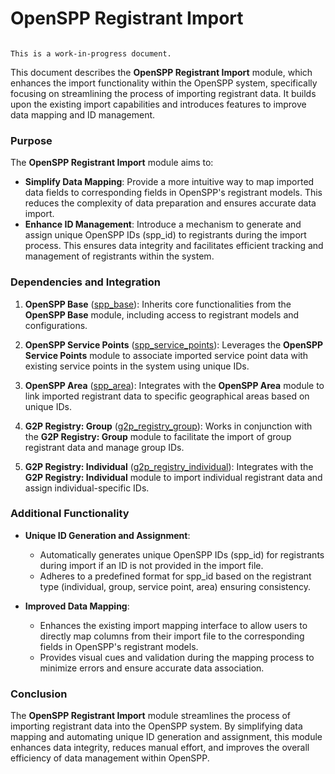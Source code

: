 # OpenSPP Registrant Import

```{warning}

This is a work-in-progress document.
```

This document describes the **OpenSPP Registrant Import** module, which enhances the import functionality within the OpenSPP system, specifically focusing on streamlining the process of importing registrant data. It builds upon the existing import capabilities and introduces features to improve data mapping and ID management.

### Purpose

The **OpenSPP Registrant Import** module aims to:

* **Simplify Data Mapping**: Provide a more intuitive way to map imported data fields to corresponding fields in OpenSPP's registrant models. This reduces the complexity of data preparation and ensures accurate data import.
* **Enhance ID Management**: Introduce a mechanism to generate and assign unique OpenSPP IDs (spp_id) to registrants during the import process. This ensures data integrity and facilitates efficient tracking and management of registrants within the system. 

### Dependencies and Integration

1. **OpenSPP Base** ([spp_base](spp_base)):  Inherits core functionalities from the **OpenSPP Base** module, including access to registrant models and configurations. 

2. **OpenSPP Service Points** ([spp_service_points](spp_service_points)): Leverages the **OpenSPP Service Points** module to associate imported service point data with existing service points in the system using unique IDs. 

3. **OpenSPP Area** ([spp_area](spp_area)): Integrates with the **OpenSPP Area** module to link imported registrant data to specific geographical areas based on unique IDs.

4. **G2P Registry: Group** ([g2p_registry_group](g2p_registry_group)): Works in conjunction with the **G2P Registry: Group** module to facilitate the import of group registrant data and manage group IDs. 

5. **G2P Registry: Individual** ([g2p_registry_individual](g2p_registry_individual)):  Integrates with the **G2P Registry: Individual** module to import individual registrant data and assign individual-specific IDs. 

### Additional Functionality

* **Unique ID Generation and Assignment**: 
    * Automatically generates unique OpenSPP IDs (spp_id) for registrants during import if an ID is not provided in the import file.
    * Adheres to a predefined format for spp_id based on the registrant type (individual, group, service point, area) ensuring consistency.

* **Improved Data Mapping**:
    * Enhances the existing import mapping interface to allow users to directly map columns from their import file to the corresponding fields in OpenSPP's registrant models. 
    * Provides visual cues and validation during the mapping process to minimize errors and ensure accurate data association.

### Conclusion

The **OpenSPP Registrant Import** module streamlines the process of importing registrant data into the OpenSPP system. By simplifying data mapping and automating unique ID generation and assignment, this module enhances data integrity, reduces manual effort, and improves the overall efficiency of data management within OpenSPP. 
